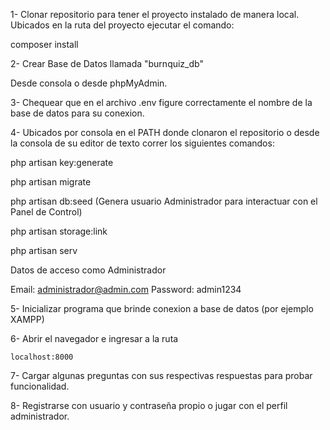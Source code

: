 1- Clonar repositorio para tener el proyecto instalado de manera local. Ubicados en la ruta del proyecto ejecutar el comando:

composer install

2- Crear Base de Datos llamada "burnquiz_db"

Desde consola o desde phpMyAdmin.

3- Chequear que en el archivo .env figure correctamente el nombre de la base de datos para su conexion.

4- Ubicados por consola en el PATH donde clonaron el repositorio o desde la consola de su editor de texto correr los siguientes comandos:

php artisan key:generate

php artisan migrate

php artisan db:seed (Genera usuario Administrador para interactuar con el Panel de Control)

php artisan storage:link

php artisan serv 

Datos de acceso como Administrador

Email: administrador@admin.com Password: admin1234

5- Inicializar programa que brinde conexion a base de datos (por ejemplo XAMPP)

6- Abrir el navegador e ingresar a la ruta

`localhost:8000`

7- Cargar algunas preguntas con sus respectivas respuestas para probar funcionalidad.

8- Registrarse con usuario y contraseña propio o jugar con el perfil administrador.
